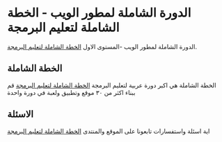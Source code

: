 # الدورة الشاملة لمطور الويب - الخطة الشاملة لتعليم البرمجة

الدورة الشاملة لمطور الويب -المستوى الاول
[الخطة الشاملة لتعليم البرمجة](https://anbilarabi.com/khottah/).



## الخطة الشاملة


الخطة الشاملة هي اكبر دورة عربية لتعليم البرمجة  [الخطة الشاملة لتعليم البرمجة](http://khottah.com) قم ببناء اكثر من ٣٠ موقع وتطبيق ولعبة في دورة واحدة


## الاسئلة

اية اسئلة واستفسارات تابعونا على الموقع والمنتدى
[الخطة الشاملة لتعليم البرمجة](http://khottah.com) 
 